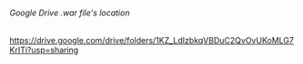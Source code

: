 ###### Google Drive .war file's location
https://drive.google.com/drive/folders/1KZ_LdIzbkqVBDuC2QvOvUKoMLG7KrITi?usp=sharing